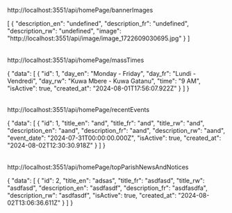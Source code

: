 http://localhost:3551/api/homePage/bannerImages
<!-- Return data  -->
[
    {
        "description_en": "undefined",
        "description_fr": "undefined",
        "description_rw": "undefined",
        "image": "http://localhost:3551/api/image/image_1722609030695.jpg"
    }
]

######

http://localhost:3551/api/homePage/massTimes

{
    "data": [
        {
            "id": 1,
            "day_en": "Monday - Friday",
            "day_fr": "Lundi - Vendredi",
            "day_rw": "Kuwa Mbere - Kuwa Gatanu",
            "time": "9 AM",
            "isActive": true,
            "created_at": "2024-08-01T17:56:07.922Z"
        }
    ]
}


######

http://localhost:3551/api/homePage/recentEvents


{
    "data": [
        {
            "id": 1,
            "title_en": "and",
            "title_fr": "and",
            "title_rw": "and",
            "description_en": "aand",
            "description_fr": "aand",
            "description_rw": "aand",
            "event_date": "2024-07-31T00:00:00.000Z",
            "isActive": true,
            "created_at": "2024-08-02T12:30:30.918Z"
        }
    ]
}

######

http://localhost:3551/api/homePage/topParishNewsAndNotices

{
    "data": [
        {
            "id": 2,
            "title_en": "adsas",
            "title_fr": "asdfasd",
            "title_rw": "asdfasd",
            "description_en": "asdfasdf",
            "description_fr": "asdfasdfa",
            "description_rw": "asdfasdf",
            "isActive": true,
            "created_at": "2024-08-02T13:06:36.611Z"
        }
    ]
}

######